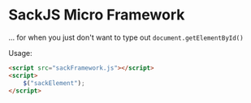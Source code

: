 # SackJS Micro Framework
... for when you just don't want to type out ``` document.getElementById() ```

Usage:
```html
<script src="sackFramework.js"></script>
<script>
    $("sackElement");
</script>
```
